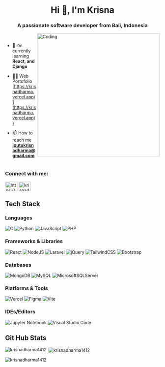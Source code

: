 <h1 align="center">Hi 👋, I'm Krisna</h1>
<h3 align="center">A passionate software developer from Bali, Indonesia</h3>
<img align="right" alt="Coding" width="400" src="https://user-images.githubusercontent.com/19783675/259906130-5d3c8800-fb00-45d0-b9dd-7eb82f057baf.gif">

<br>

- 🌱 I’m currently learning **React, and Django**

- 👨‍💻 Web Portofolio [https://krisnadharma.vercel.app/](https://krisnadharma.vercel.app/)

- 📫 How to reach me **iputukrisnadharma@gmail.com**
<br><br>
<h3 align="left">Connect with me:</h3>
<p align="left">
<a href="https://linkedin.com/in/https://www.linkedin.com/in/i-putu-krisna-dharma-saputra-01084014b/" target="_blank"><img align="center" src="https://raw.githubusercontent.com/rahuldkjain/github-profile-readme-generator/master/src/images/icons/Social/linked-in-alt.svg" alt="https://www.linkedin.com/in/i-putu-krisna-dharma-saputra-01084014b/" height="30" width="40" /></a>
<a href="https://www.leetcode.com/krisnadharma1412" target="blank"><img align="center" src="https://raw.githubusercontent.com/rahuldkjain/github-profile-readme-generator/master/src/images/icons/Social/leet-code.svg" alt="krisnadharma1412" height="30" width="40" /></a>
</p>

<h2 align="left">Tech Stack</h3>

### Languages
![C](https://img.shields.io/badge/c-%2300599C.svg?style=for-the-badge&logo=c&logoColor=white)
![Python](https://img.shields.io/badge/python-%23007ACC.svg?style=for-the-badge&logo=python&logoColor=white)
![JavaScript](https://img.shields.io/badge/javascript-%23323330.svg?style=for-the-badge&logo=javascript&logoColor=%23F7DF1E)
![PHP](https://img.shields.io/badge/php-%23777BB4.svg?style=for-the-badge&logo=php&logoColor=white)

### Frameworks & Libraries

![React](https://img.shields.io/badge/react-%2320232a.svg?style=for-the-badge&logo=react&logoColor=%2361DAFB)
![NodeJS](https://img.shields.io/badge/node.js-6DA55F?style=for-the-badge&logo=node.js&logoColor=white)
![Laravel](https://img.shields.io/badge/laravel-%23FF2D20.svg?style=for-the-badge&logo=laravel&logoColor=white)
![jQuery](https://img.shields.io/badge/jquery-%230769AD.svg?style=for-the-badge&logo=jquery&logoColor=white)
![TailwindCSS](https://img.shields.io/badge/tailwindcss-%2338B2AC.svg?style=for-the-badge&logo=tailwind-css&logoColor=white)
![Bootstrap](https://img.shields.io/badge/bootstrap-%23563D7C.svg?style=for-the-badge&logo=bootstrap&logoColor=white)

### Databases
![MongoDB](https://img.shields.io/badge/MongoDB-%234ea94b.svg?style=for-the-badge&logo=mongodb&logoColor=white)
![MySQL](https://img.shields.io/badge/MySQL-003545?style=for-the-badge&logo=mysql&logoColor=white)
![MicrosoftSQLServer](https://img.shields.io/badge/Microsoft%20SQL%20Server-CC2927?style=for-the-badge&logo=microsoft%20sql%20server&logoColor=white)

### Platforms & Tools
![Vercel](https://img.shields.io/badge/vercel-%23000000.svg?style=for-the-badge&logo=vercel&logoColor=white)
![Figma](https://img.shields.io/badge/figma-%23F24E1E.svg?style=for-the-badge&logo=figma&logoColor=white)
![Vite](https://img.shields.io/badge/vite-purple.svg?style=for-the-badge&logo=vite&logoColor=white)

### IDEs/Editors
![Jupyter Notebook](https://img.shields.io/badge/jupyter-%23FA0F00.svg?style=for-the-badge&logo=jupyter&logoColor=white)
![Visual Studio Code](https://img.shields.io/badge/Visual%20Studio%20Code-0078d7.svg?style=for-the-badge&logo=visual-studio-code&logoColor=white) 

## Git Hub Stats
<p><img align="left" src="https://github-readme-stats.vercel.app/api/top-langs?username=krisnadharma1412&show_icons=true&locale=en&layout=compact" alt="krisnadharma1412" /></p>

<p>&nbsp;<img align="center" src="https://github-readme-stats.vercel.app/api?username=krisnadharma1412&show_icons=true&locale=en" alt="krisnadharma1412" /></p>

<p><img align="center" src="https://github-readme-streak-stats.herokuapp.com/?user=krisnadharma1412&" alt="krisnadharma1412" /></p>
